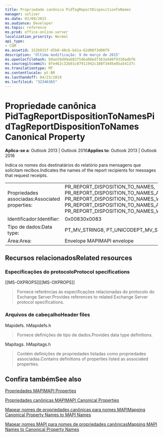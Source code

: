 ```yaml
---
title: Propriedade canônica PidTagReportDispositionToNames
manager: soliver
ms.date: 03/09/2015
ms.audience: Developer
ms.topic: reference
ms.prod: office-online-server
localization_priority: Normal
api_type:
- COM
ms.assetid: 322b915f-d5b8-40cb-b41a-62d08f3d08f9
description: 'Última modificação: 9 de março de 2015'
ms.openlocfilehash: b9ae59d99a683754ba00ed7363a948f9310adbf6
ms.sourcegitcommit: 8fe462c32b91c87911942c188f3445e85a54137c
ms.translationtype: MT
ms.contentlocale: pt-BR
ms.lasthandoff: 04/23/2019
ms.locfileid: "32346365"
---
```

# <a name="pidtagreportdispositiontonames-canonical-property"></a><span data-ttu-id="3b35a-103">Propriedade canônica PidTagReportDispositionToNames</span><span class="sxs-lookup"><span data-stu-id="3b35a-103">PidTagReportDispositionToNames Canonical Property</span></span>

  
  
<span data-ttu-id="3b35a-104">**Aplica-se a**: Outlook 2013 | Outlook 2016</span><span class="sxs-lookup"><span data-stu-id="3b35a-104">**Applies to**: Outlook 2013 | Outlook 2016</span></span> 
  
<span data-ttu-id="3b35a-105">Indica os nomes dos destinatários do relatório para mensagens que solicitam recibos.</span><span class="sxs-lookup"><span data-stu-id="3b35a-105">Indicates the names of the report recipients for messages that request receipts.</span></span>
  
|||
|:-----|:-----|
|<span data-ttu-id="3b35a-106">Propriedades associadas:</span><span class="sxs-lookup"><span data-stu-id="3b35a-106">Associated properties:</span></span>  <br/> |<span data-ttu-id="3b35a-107">PR_REPORT_DISPOSITION_TO_NAMES, PR_REPORT_DISPOSITION_TO_NAMES_A, PR_REPORT_DISPOSITION_TO_NAMES_W</span><span class="sxs-lookup"><span data-stu-id="3b35a-107">PR_REPORT_DISPOSITION_TO_NAMES, PR_REPORT_DISPOSITION_TO_NAMES_A, PR_REPORT_DISPOSITION_TO_NAMES_W</span></span>  <br/> |
|<span data-ttu-id="3b35a-108">Identificador:</span><span class="sxs-lookup"><span data-stu-id="3b35a-108">Identifier:</span></span>  <br/> |<span data-ttu-id="3b35a-109">0x0083</span><span class="sxs-lookup"><span data-stu-id="3b35a-109">0x0083</span></span>  <br/> |
|<span data-ttu-id="3b35a-110">Tipo de dados:</span><span class="sxs-lookup"><span data-stu-id="3b35a-110">Data type:</span></span>  <br/> |<span data-ttu-id="3b35a-111">PT_MV_STRING8, PT_UNICODE</span><span class="sxs-lookup"><span data-stu-id="3b35a-111">PT_MV_STRING8, PT_UNICODE</span></span>  <br/> |
|<span data-ttu-id="3b35a-112">Área:</span><span class="sxs-lookup"><span data-stu-id="3b35a-112">Area:</span></span>  <br/> |<span data-ttu-id="3b35a-113">Envelope MAPI</span><span class="sxs-lookup"><span data-stu-id="3b35a-113">MAPI envelope</span></span>  <br/> |
   
## <a name="related-resources"></a><span data-ttu-id="3b35a-114">Recursos relacionados</span><span class="sxs-lookup"><span data-stu-id="3b35a-114">Related resources</span></span>

### <a name="protocol-specifications"></a><span data-ttu-id="3b35a-115">Especificações do protocolo</span><span class="sxs-lookup"><span data-stu-id="3b35a-115">Protocol specifications</span></span>

<span data-ttu-id="3b35a-116">[[MS-OXPROPS]]</span><span class="sxs-lookup"><span data-stu-id="3b35a-116">[[MS-OXPROPS]]</span></span> 
  
> <span data-ttu-id="3b35a-117">Fornece referências às especificações relacionadas do protocolo do Exchange Server.</span><span class="sxs-lookup"><span data-stu-id="3b35a-117">Provides references to related Exchange Server protocol specifications.</span></span>
    
### <a name="header-files"></a><span data-ttu-id="3b35a-118">Arquivos de cabeçalho</span><span class="sxs-lookup"><span data-stu-id="3b35a-118">Header files</span></span>

<span data-ttu-id="3b35a-119">Mapidefs. h</span><span class="sxs-lookup"><span data-stu-id="3b35a-119">Mapidefs.h</span></span>
  
> <span data-ttu-id="3b35a-120">Fornece definições de tipo de dados.</span><span class="sxs-lookup"><span data-stu-id="3b35a-120">Provides data type definitions.</span></span>
    
<span data-ttu-id="3b35a-121">Mapitags. h</span><span class="sxs-lookup"><span data-stu-id="3b35a-121">Mapitags.h</span></span>
  
> <span data-ttu-id="3b35a-122">Contém definições de propriedades listadas como propriedades associadas.</span><span class="sxs-lookup"><span data-stu-id="3b35a-122">Contains definitions of properties listed as associated properties.</span></span>
    
## <a name="see-also"></a><span data-ttu-id="3b35a-123">Confira também</span><span class="sxs-lookup"><span data-stu-id="3b35a-123">See also</span></span>



[<span data-ttu-id="3b35a-124">Propriedades MAPI</span><span class="sxs-lookup"><span data-stu-id="3b35a-124">MAPI Properties</span></span>](mapi-properties.md)
  
[<span data-ttu-id="3b35a-125">Propriedades canônicas MAPI</span><span class="sxs-lookup"><span data-stu-id="3b35a-125">MAPI Canonical Properties</span></span>](mapi-canonical-properties.md)
  
[<span data-ttu-id="3b35a-126">Mapear nomes de propriedades canônicas para nomes MAPI</span><span class="sxs-lookup"><span data-stu-id="3b35a-126">Mapping Canonical Property Names to MAPI Names</span></span>](mapping-canonical-property-names-to-mapi-names.md)
  
[<span data-ttu-id="3b35a-127">Mapear nomes MAPI para nomes de propriedades canônicas</span><span class="sxs-lookup"><span data-stu-id="3b35a-127">Mapping MAPI Names to Canonical Property Names</span></span>](mapping-mapi-names-to-canonical-property-names.md)

